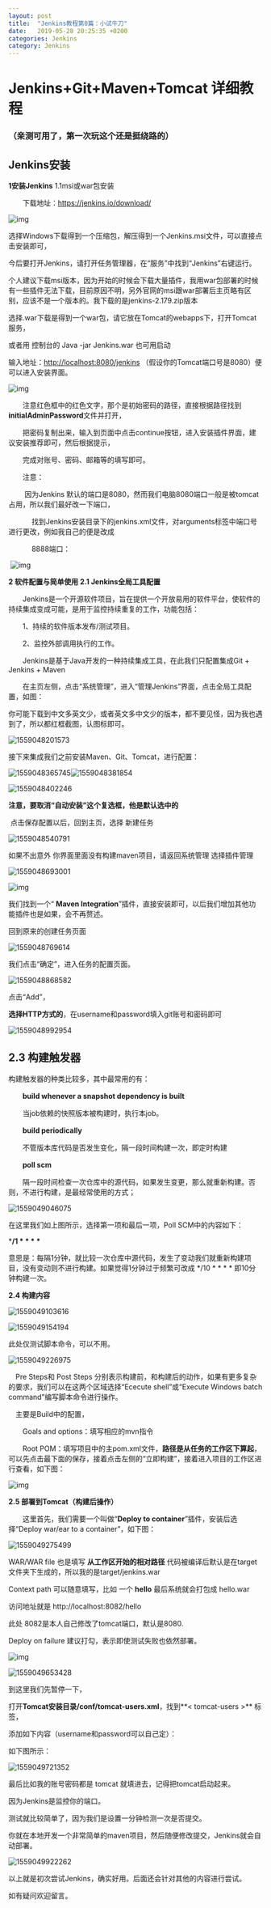 ```yaml
---
layout: post
title:  "Jenkins教程第0篇：小试牛刀"
date:   2019-05-28 20:25:35 +0200
categories: Jenkins
category: Jenkins
---
```


# Jenkins+Git+Maven+Tomcat 详细教程

### （亲测可用了，第一次玩这个还是挺绕路的）

## Jenkins安装

**1安装Jenkins** 
1.1msi或war包安装

　　下载地址：<https://jenkins.io/download/>

![img](https://images2018.cnblogs.com/blog/945543/201805/945543-20180526225355895-257715231.png)

选择Windows下载得到一个压缩包，解压得到一个Jenkins.msi文件，可以直接点击安装即可，

今后要打开Jenkins，请打开任务管理器，在“服务”中找到“Jenkins”右键运行。

个人建议下载msi版本，因为开始的时候会下载大量插件，我用war包部署的时候有一些插件无法下载，目前原因不明，另外官网的msi跟war部署后主页略有区别，应该不是一个版本的。我下载的是jenkins-2.179.zip版本

 

选择.war下载是得到一个war包，请它放在Tomcat的webapps下，打开Tomcat服务，

或者用 控制台的 Java -jar Jenkins.war 也可用启动

输入地址：<http://localhost:8080/jenkins> （假设你的Tomcat端口号是8080）便可以进入安装界面。

![img](https://images2018.cnblogs.com/blog/945543/201805/945543-20180526225741189-1409884177.png)

 

　　注意红色框中的红色文字，那个是初始密码的路径，直接根据路径找到**initialAdminPassword**文件并打开，

　　把密码复制出来，输入到页面中点击continue按钮，进入安装插件界面，建议安装推荐即可，然后根据提示，

　　完成对账号、密码、邮箱等的填写即可。

 

　　注意：

​       　　因为Jenkins 默认的端口是8080，然而我们电脑8080端口一般是被tomcat占用，所以我们最好改一下端口，

　　　 找到Jenkins安装目录下的jenkins.xml文件，对arguments标签中端口号进行更改，例如我自己的便是改成

　　　 8888端口：

​      ![img](https://images2018.cnblogs.com/blog/945543/201805/945543-20180526230043558-1741396120.png)

**2 软件配置与简单使用**
**2.1 Jenkins全局工具配置**

　　Jenkins是一个开源软件项目，旨在提供一个开放易用的软件平台，使软件的持续集成变成可能，是用于监控持续重复的工作，功能包括：

　　1、持续的软件版本发布/测试项目。 

　　2、监控外部调用执行的工作。 

　　Jenkins是基于Java开发的一种持续集成工具，在此我们只配置集成Git + Jenkins + Maven

　　在主页左侧，点击“系统管理”，进入“管理Jenkins”界面，点击全局工具配置，如图：

你可能下载到中文多英文少，或者英文多中文少的版本，都不要见怪，因为我也遇到了，所以都红框截图，认图标即可。

 

![1559048201573](https://chanxinguidao.github.io/assets/images/typora/1559048201573.png)

接下来集成我们之前安装Maven、Git、Tomcat，进行配置：

 

![1559048365745](https://chanxinguidao.github.io/assets/images/typora/1559048365745.png)![1559048381854](https://chanxinguidao.github.io/assets/images/typora/1559048381854.png)

![1559048402246](https://chanxinguidao.github.io/assets/images/typora/1559048402246.png)

**注意，要取消“自动安装”这个复选框，他是默认选中的**

​	点击保存配置以后，回到主页，选择 新建任务 

![1559048540791](https://chanxinguidao.github.io/assets/images/typora/1559048540791.png)

如果不出意外 你界面里面没有构建maven项目，请返回系统管理 选择插件管理



![1559048693001](https://chanxinguidao.github.io/assets/images/typora/1559048693001.png)

![img](https://images2018.cnblogs.com/blog/945543/201805/945543-20180526223545254-2002969280.png)

我们找到一个“ **Maven Integration**”插件，直接安装即可，以后我们增加其他功能插件也是如果，会不再赘述。

回到原来的创建任务页面

![1559048769614](https://chanxinguidao.github.io/assets/images/typora/1559048769614.png)

我们点击“确定”，进入任务的配置页面。

![1559048868582](https://chanxinguidao.github.io/assets/images/typora/1559048868582.png)



点击“Add”，

**选择HTTP方式的**，在username和password填入git账号和密码即可

![1559048992954](https://chanxinguidao.github.io/assets/images/typora/1559048992954.png)

## **2.3 构建触发器**

构建触发器的种类比较多，其中最常用的有：

　　**build whenever a snapshot dependency is built**

　　当job依赖的快照版本被构建时，执行本job。

 

　　**build periodically**

　　不管版本库代码是否发生变化，隔一段时间构建一次，即定时构建

 

　　**poll scm**

　　隔一段时间检查一次仓库中的源代码，如果发生变更，那么就重新构建。否则，不进行构建，是最经常使用的方式；

 

![1559049046075](https://chanxinguidao.github.io/assets/images/typora/1559049046075.png)

 

在这里我们如上图所示，选择第一项和最后一项，Poll SCM中的内容如下：

***/1 \* \* \* \***

意思是：每隔1分钟，就比较一次仓库中源代码，发生了变动我们就重新构建项目，没有变动则不进行构建。如果觉得1分钟过于频繁可改成  */10 * * * * 即10分钟构建一次。

 

**2.4 构建内容**

![1559049103616](https://chanxinguidao.github.io/assets/images/typora/1559049103616.png)

![1559049154194](https://chanxinguidao.github.io/assets/images/typora/1559049154194.png)

此处仅测试脚本命令，可以不用。

![1559049226975](https://chanxinguidao.github.io/assets/images/typora/1559049226975.png)

　Pre Steps和 Post Steps 分别表示构建前，和构建后的动作，如果有更多复杂的要求，我们可以在这两个区域选择“Ececute shell”或“Execute Windows batch command”编写脚本命令进行操作。

 

　主要是Build中的配置，

　　Goals and options：填写相应的mvn指令

　　Root POM：填写项目中的主pom.xml文件，**路径是从任务的工作区下算起**，可以先点击最下面的保存，接着点击左侧的“立即构建”，接着进入项目的工作区进行查看，如下图：

![img](https://images2018.cnblogs.com/blog/945543/201805/945543-20180526223950593-1671794626.png)

 

 

**2.5 部署到Tomcat（构建后操作）**

　　这里首先，我们需要一个叫做“**Deploy to container**”插件，安装后选择“Deploy war/ear to a container”，如下图：

![1559049275499](https://chanxinguidao.github.io/assets/images/typora/1559049275499.png)

WAR/WAR file  也是填写 **从工作区开始的相对路径** 代码被编译后默认是在target文件夹下生成的，所以我的是target/jenkins.war 

Context path  可以随意填写，比如 一个 **hello** 最后系统就会打包成 hello.war 

访问地址就是 http://localhost:8082/hello

此处 8082是本人自己修改了tomcat端口，默认是8080.

Deploy on failure 建议打勾，表示即使测试失败也依然部署。





![img](https://images2018.cnblogs.com/blog/945543/201805/945543-20180526224055089-1559845014.png)

![1559049653428](https://chanxinguidao.github.io/assets/images/typora/1559049653428.png)

到这里我们先暂停一下，

打开**Tomcat安装目录/conf/tomcat-users.xml**，找到**< tomcat-users >**  标签，

添加如下内容（username和password可以自己定）：

  **<role rolename="admin-gui"/>**

  **<role rolename="manager-gui"/>**

  **<role rolename="manager-script"/>**

  **<user username="tomcat" password="tomcat" roles="admin-gui,manager-script,manager-gui"/>**

如下图所示：

![1559049721352](https://chanxinguidao.github.io/assets/images/typora/1559049721352.png)

最后比如我的账号密码都是 tomcat 就填进去，记得把tomcat启动起来。

因为Jenkins是监控你的端口。

测试就比较简单了，因为我们是设置一分钟检测一次是否提交。

你就在本地开发一个非常简单的maven项目，然后随便修改提交，Jenkins就会自动部署。

![1559049922262](https://chanxinguidao.github.io/assets/images/typora/1559049922262.png)

以上就是初次尝试Jenkins，确实好用。后面还会针对其他的内容进行尝试。

如有疑问欢迎留言。
